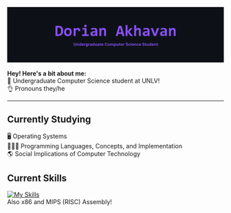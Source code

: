 <span align="center">
  <img src="header.png" alt="Header"/>
</span>

**Hey! Here's a bit about me:**
<br />
📜 Undergraduate Computer Science student at UNLV! <br />
👌 Pronouns they/he <br />

---

## Currently Studying
🖥️ Operating Systems <br />
👨🏽‍💻 Programming Languages, Concepts, and Implementation <br />
🌎 Social Implications of Computer Technology <br />

## Current Skills
[![My Skills](https://skillicons.dev/icons?i=unity,vscode,cpp,cs,python,linux,bash,html,css,ts)](https://skillicons.dev)
<br />
Also x86 and MIPS (RISC) Assembly!

<!--
**omgdory/omgdory** is a ✨ _special_ ✨ repository because its `README.md` (this file) appears on your GitHub profile.

Here are some ideas to get you started:

- 🔭 I’m currently working on ...
- 🌱 I’m currently learning ...
- 👯 I’m looking to collaborate on ...
- 🤔 I’m looking for help with ...
- 💬 Ask me about ...
- 📫 How to reach me: ...
- 😄 Pronouns: ...
- ⚡ Fun fact: ...
-->
